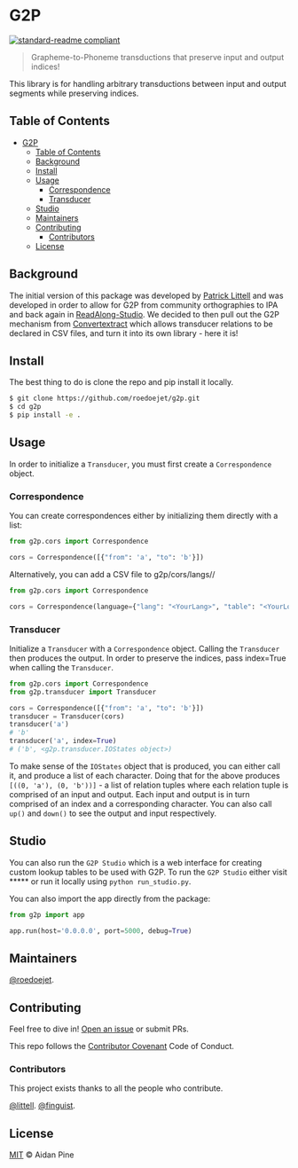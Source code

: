 # G2P

[![standard-readme compliant](https://img.shields.io/badge/readme%20style-standard-brightgreen.svg?style=flat-square)](https://github.com/roedoejet/g2p)

> Grapheme-to-Phoneme transductions that preserve input and output indices!

This library is for handling arbitrary transductions between input and output segments while preserving indices.

## Table of Contents

- [G2P](#g2p)
  - [Table of Contents](#table-of-contents)
  - [Background](#background)
  - [Install](#install)
  - [Usage](#usage)
    - [Correspondence](#correspondence)
    - [Transducer](#transducer)
  - [Studio](#studio)
  - [Maintainers](#maintainers)
  - [Contributing](#contributing)
    - [Contributors](#contributors)
  - [License](#license)

## Background

The initial version of this package was developed by [Patrick Littell](https://github.com/littell) and was developed in order to allow for G2P from community orthographies to IPA and back again in [ReadAlong-Studio](https://github.com/dhdaines/ReadAlong-Studio). We decided to then pull out the G2P mechanism from [Convertextract](https://github.com/roedoejet/convertextract) which allows transducer relations to be declared in CSV files, and turn it into its own library - here it is!

## Install

The best thing to do is clone the repo and pip install it locally.

```sh
$ git clone https://github.com/roedoejet/g2p.git
$ cd g2p
$ pip install -e .
```

## Usage

In order to initialize a `Transducer`, you must first create a `Correspondence` object.

### Correspondence

You can create correspondences either by initializing them directly with a list:

```python
from g2p.cors import Correspondence

cors = Correspondence([{"from": 'a', "to": 'b'}])

```

Alternatively, you can add a CSV file to g2p/cors/langs/<YourLang>/<YourLookupTable>

```python
from g2p.cors import Correspondence

cors = Correspondence(language={"lang": "<YourLang>", "table": "<YourLookupTable>"})

```

### Transducer

Initialize a `Transducer` with a `Correspondence` object. Calling the `Transducer` then produces the output. In order to preserve the indices, pass index=True when calling the `Transducer`.

```python
from g2p.cors import Correspondence
from g2p.transducer import Transducer

cors = Correspondence([{"from": 'a', "to": 'b'}])
transducer = Transducer(cors)
transducer('a')
# 'b'
transducer('a', index=True)
# ('b', <g2p.transducer.IOStates object>)

```

To make sense of the `IOStates` object that is produced, you can either call it, and produce a list of each character. Doing that for the above produces `[((0, 'a'), (0, 'b'))]` - a list of relation tuples where each relation tuple is comprised of an input and output. Each input and output is in turn comprised of an index and a corresponding character. You can also call `up()` and `down()` to see the output and input respectively.

## Studio

You can also run the `G2P Studio` which is a web interface for creating custom lookup tables to be used with G2P. To run the `G2P Studio` either visit ***** or run it locally using `python run_studio.py`. 

You can also import the app directly from the package:

```python
from g2p import app

app.run(host='0.0.0.0', port=5000, debug=True)
```


## Maintainers

[@roedoejet](https://github.com/roedoejet).


## Contributing

Feel free to dive in! [Open an issue](https://github.com/roedoejet/g2p/issues/new) or submit PRs.

This repo follows the [Contributor Covenant](http://contributor-covenant.org/version/1/3/0/) Code of Conduct.

### Contributors

This project exists thanks to all the people who contribute. 

[@littell](https://github.com/littell).
[@finguist](https://github.com/finguist).


## License

[MIT](LICENSE) © Aidan Pine